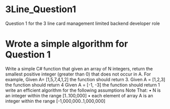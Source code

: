 # 3Line_Question1
Question 1 for the 3 line card management limited backend developer role

# Wrote a simple algorithm for Question 1


Write a simple C# function that given an array of N integers, return the smallest positive integer
(greater than 0) that does not occur in A.
For example,
Given A= [1,5,7,4,1,2] the function should return 3.
Given A = [1,2,3] the function should return 4
Given A = [-1, -3] the function should return 1
write an efficient algorithm for the following assumptions
Note That:
• N is an integer within the range [1..100,000]
• each element of array A is an integer within the range [-1,000,000..1,000,000]
